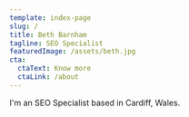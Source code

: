 ```yaml
---
template: index-page
slug: /
title: Beth Barnham
tagline: SEO Specialist
featuredImage: /assets/beth.jpg
cta:
  ctaText: Know more
  ctaLink: /about
---
```

I'm an SEO Specialist based in Cardiff, Wales.
